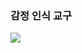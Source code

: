 ### 감정 인식 교구

<img src="https://capsule-render.vercel.app/api?type=waving&color=auto&height=200&section=header&text=Avengers%20&%20citizenGithub&fontSize=90" />
<div align="center">
